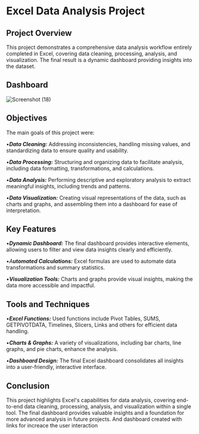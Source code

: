 # Excel Data Analysis Project

## Project Overview

This project demonstrates a comprehensive data analysis workflow entirely completed in Excel, covering data cleaning, processing, analysis, and visualization. The final result is a dynamic dashboard providing insights into the dataset.

## Dashboard
![Screenshot (18)](https://github.com/user-attachments/assets/2e9c5ea0-1410-4308-96ab-9b56847a65c2)

## Objectives

The main goals of this project were:

•_**Data Cleaning:**_ Addressing inconsistencies, handling missing values, and standardizing data to ensure quality and usability.

•_**Data Processing:**_ Structuring and organizing data to facilitate analysis, including data formatting, transformations, and calculations.

•_**Data Analysis:**_ Performing descriptive and exploratory analysis to extract meaningful insights, including trends and patterns.

•_**Data Visualization:**_ Creating visual representations of the data, such as charts and graphs, and assembling them into a dashboard for ease of interpretation.

## Key Features

•_**Dynamic Dashboard:**_ The final dashboard provides interactive elements, allowing users to filter and view data insights clearly and efficiently.

•_A**utomated Calculations:**_ Excel formulas are used to automate data transformations and summary statistics.

•_**Visualization Tools:**_ Charts and graphs provide visual insights, making the data more accessible and impactful.

## Tools and Techniques

•_**Excel Functions:**_ Used functions include Pivot Tables, SUMS, GETPIVOTDATA, Timelines, Slicers, Links and others for efficient data handling.

•_**Charts & Graphs:**_ A variety of visualizations, including bar charts, line graphs, and pie charts, enhance the analysis.

•_**Dashboard Design:**_ The final Excel dashboard consolidates all insights into a user-friendly, interactive interface.

## Conclusion

This project highlights Excel's capabilities for data analysis, covering end-to-end data cleaning, processing, analysis, and visualization within a single tool. The final dashboard provides valuable insights and a foundation for more advanced analysis in future projects. And dashboard created with links for increace the user interaction
